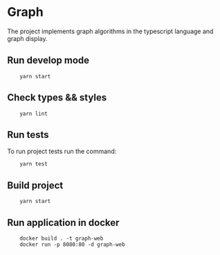 # Graph

The project implements graph algorithms in the typescript language and graph display.

## Run develop mode

```properties
    yarn start
```

## Check types && styles

```properties
    yarn lint
```

## Run tests

To run project tests run the command:

```properties
    yarn test
```

## Build project

```properties
    yarn start
```

## Run application in docker

```properties
    docker build . -t graph-web
    docker run -p 8080:80 -d graph-web
```